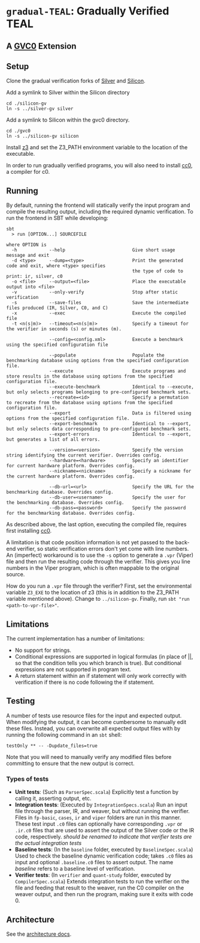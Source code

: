 # `gradual-TEAL`: Gradually Verified TEAL
## A [GVC0](https://github.com/gradual-verification/gvc0) Extension

## Setup

Clone the gradual verification forks of [Silver](https://github.com/gradual-verification/silver-gv)
and [Silicon](https://github.com/gradual-verification/silicon-gv).

Add a symlink to Silver within the Silicon directory

```
cd ./silicon-gv
ln -s ../silver-gv silver
```

Add a symlink to Silicon within the gvc0 directory.

```
cd ./gvc0
ln -s ../silicon-gv silicon
```

Install [z3](https://github.com/Z3Prover/z3/releases) and set the Z3_PATH environment variable to the location of the
executable.

In order to run gradually verified programs, you will also need to
install [cc0](https://bitbucket.org/c0-lang/docs/wiki/Downloads), a compiler for c0.

## Running

By default, running the frontend will statically verify the input program and compile the resulting output, including
the required dynamic verification. To run the frontend in SBT while developing:

```
sbt
  > run [OPTION...] SOURCEFILE
  
where OPTION is
  -h            --help                         Give short usage message and exit
  -d <type>     --dump=<type>                  Print the generated code and exit, where <type> specifies
                                               the type of code to print: ir, silver, c0
  -o <file>     --output=<file>                Place the executable output into <file>
  -v            --only-verify                  Stop after static verification
  -s            --save-files                   Save the intermediate files produced (IR, Silver, C0, and C)
  -x            --exec                         Execute the compiled file
  -t <n(s|m)>   --timeout=<n(s|m)>             Specify a timeout for the verifier in seconds (s) or minutes (m).

                --config=<config.xml>          Execute a benchmark using the specified configuration file

                --populate                     Populate the benchmarking database using options from the specified configuration file.
                --execute                      Execute programs and store results in the database using options from the specified configuration file.
                --execute-benchmark            Identical to --execute, but only selects programs belonging to pre-configured benchmark sets.
                --recreate=<id>                Specify a permutation to recreate from the database using options from the specified configuration file.
                --export                       Data is filtered using options from the specified configuration file.
                --export-benchmark             Identical to --export, but only selects data corresponding to pre-configured benchmark sets.
                --export-errors                Identical to --export, but generates a list of all errors. 
                
                --version=<version>            Specify the version string identifying the current verifier. Overrides config.
                --hardware=<hardware>          Specify an identifier for current hardware platform. Overrides config.
                --nickname=<nickname>          Specify a nickname for the current hardware platform. Overrides config.
                
                --db-url=<url>                 Specify the URL for the benchmarking database. Overrides config.
                --db-user=<username>           Specify the user for the benchmarking database. Overrides config.
                --db-pass=<password>           Specify the password for the benchmarking database. Overrides config.
```

As described above, the last option, executing the compiled file, requires first
installing [cc0](https://bitbucket.org/c0-lang/docs/wiki/Downloads).

A limitation is that code position information is not yet passed to the back-end verifier, so static verification errors
don't yet come with line numbers. An (imperfect) workaround is to use the `-s` option to generate a `.vpr` (Viper) file
and then run the resulting code through the verifier. This gives you line numbers in the Viper program, which is often
mappable to the original source.

How do you run a `.vpr` file through the verifier? First, set the environmental variable `Z3_EXE` to the location of
z3 (this is in addition to the Z3_PATH variable mentioned above). Change to `../silicon-gv`. Finally,
run `sbt "run <path-to-vpr-file>"`.

## Limitations

The current implementation has a number of limitations:

* No support for strings.
* Conditional expressions are supported in logical formulas (in place of ||, so that the condition tells you which
  branch is true). But conditional expressions are not supported in program text.
* A return statement within an if statement will only work correctly with verification if there is no code following the
  if statement.

## Testing

A number of tests use resource files for the input and expected output. When modifying the output, it can become
cumbersome to manually edit these files. Instead, you can overwrite all expected output files with by running the
following command in an `sbt` shell:

    testOnly ** -- -Dupdate_files=true

Note that you will need to manually verify any modified files before committing to ensure that the new output is
correct.

### Types of tests

- **Unit tests**: (Such as `ParserSpec.scala`) Explicitly test a function by calling it, asserting output, etc.
- **Integration tests**: (Executed by `IntegrationSpecs.scala`) Run an input file through the parser, IR, and weaver,
  but without running the verifier. Files in `fp-basic`, `cases`, `ir` and `viper` folders are run in this manner. These
  test input `.c0` files can optionally have corresponding `.vpr` or `.ir.c0` files that are used to assert the output
  of the Silver code or the IR code, respectively. *should be renamed to indicate that verifier tests are the actual
  integration tests*
- **Baseline tests**: (In the `baseline` folder, executed by `BaselineSpec.scala`) Used to check the baseline dynamic
  verification code; takes `.c0` files as input and optional `.baseline.c0` files to assert output. The name *baseline*
  refers to a baseline level of verification.
- **Verifier tests**:  (In `verifier` and `quant-study` folder, executed by `CompilerSpec.scala`) Extends integration
  tests to run the verifier on the file and feeding that result to the weaver, run the C0 compiler on the weaver output,
  and then run the program, making sure it exits with code 0.

## Architecture

See the [architecture docs](docs/).
